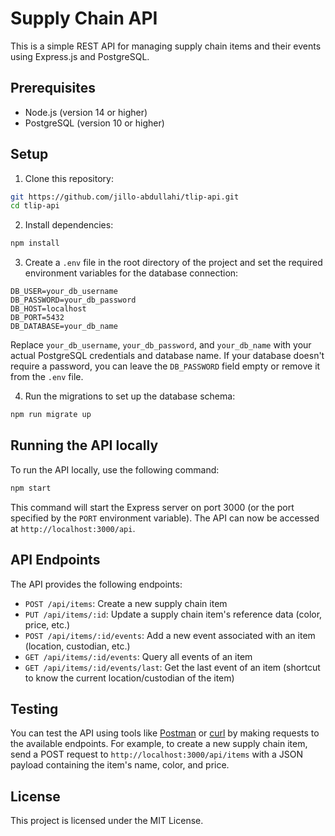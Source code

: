 # Supply Chain API

This is a simple REST API for managing supply chain items and their events using Express.js and PostgreSQL.

## Prerequisites

- Node.js (version 14 or higher)
- PostgreSQL (version 10 or higher)

## Setup

1. Clone this repository:

```bash
git https://github.com/jillo-abdullahi/tlip-api.git
cd tlip-api
```

2. Install dependencies:

```bash
npm install
```

3. Create a `.env` file in the root directory of the project and set the required environment variables for the database connection:

```plaintext
DB_USER=your_db_username
DB_PASSWORD=your_db_password
DB_HOST=localhost
DB_PORT=5432
DB_DATABASE=your_db_name
```

Replace `your_db_username`, `your_db_password`, and `your_db_name` with your actual PostgreSQL credentials and database name. If your database doesn't require a password, you can leave the `DB_PASSWORD` field empty or remove it from the `.env` file.

4. Run the migrations to set up the database schema:

```bash
npm run migrate up
```

## Running the API locally

To run the API locally, use the following command:

```bash
npm start
```

This command will start the Express server on port 3000 (or the port specified by the `PORT` environment variable). The API can now be accessed at `http://localhost:3000/api`.

## API Endpoints

The API provides the following endpoints:

- `POST /api/items`: Create a new supply chain item
- `PUT /api/items/:id`: Update a supply chain item's reference data (color, price, etc.)
- `POST /api/items/:id/events`: Add a new event associated with an item (location, custodian, etc.)
- `GET /api/items/:id/events`: Query all events of an item
- `GET /api/items/:id/events/last`: Get the last event of an item (shortcut to know the current location/custodian of the item)

## Testing

You can test the API using tools like [Postman](https://www.postman.com/) or [curl](https://curl.se/) by making requests to the available endpoints. For example, to create a new supply chain item, send a POST request to `http://localhost:3000/api/items` with a JSON payload containing the item's name, color, and price.

## License

This project is licensed under the MIT License.
